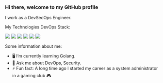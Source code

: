 ### Hi there, welcome to my GitHub profile<br />

I work as a DevSecOps Engineer.

My Technologies DevOps Stack:

![](https://img.shields.io/badge/OS-Linux-informational?style=flat&logo=linux&logoColor=white&color=orange)
![](https://img.shields.io/badge/Build-Jenkins-informational?style=flat&logo=jenkins&logoColor=white)
![](https://img.shields.io/badge/Tools-Terraform-informational?style=flat&logo=terraform&logoColor=white)
![](https://img.shields.io/badge/Tools-Ansible-informational?style=flat&logo=ansible&logoColor=white)
![](https://img.shields.io/badge/Tools-Docker-informational?style=flat&logo=docker&logoColor=white)
![](https://img.shields.io/badge/Tools-Kubernetes-informational?style=flat&logo=kubernetes&logoColor=white&color=2bbc8a)

Some information about me:

- 🖥️ I’m currently learning Golang.
- 💬 Ask me about DevOps, Security.
- ⚡ Fun fact: A long time ago I started my career as a system administrator in a gaming club 🎮
